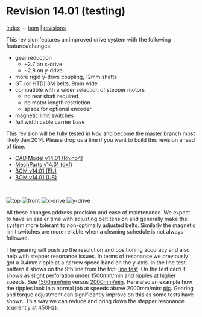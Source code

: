 Revision 14.01 (testing)
=======================

[Index](index.md) -- [bom](bom.md) | [revisions](revisions.md)

This revision features an improved drive system with the following features/changes:

  - gear reduction
    - ~2.7 on x-drive
    - ~2.8 on y-drive
  - more rigid y-drive coupling, 12mm shafts
  - GT (or HTD) 3M belts, 9mm wide
  - compatible with a wider selection of stepper motors
    - no rear shaft required
    - no motor length restriction
    - space for optional encoder
  - magnetic limit switches
  - full width cable carrier base

This revision will be fully tested in Nov and become the master branch most likely Jan 2014. Please drop us a line if you want to build this revision ahead of time.

 - [CAD Model v14.01 (Rhino4)](http://file.lasersaur.com/model/model-lasersaur-v14.01.3dm)
 - [MechParts v14.01 (dxf)](http://file.lasersaur.com/job-files/MechParts-v14.01.dxf)
 - [BOM v14.01 (EU)](/lasersaur/bom-1401-subsystems-eur)
 - [BOM v14.01 (US)](/lasersaur/bom-1401-subsystems-usd)

<br>

![top](http://farm4.staticflickr.com/3817/10155720676_31429845b9_b.jpg)
![front](http://farm4.staticflickr.com/3746/10155632635_1b3c04c3b9_b.jpg)
![x-drive](http://farm8.staticflickr.com/7343/10155548564_ffdeb0deca_b.jpg)
![y-drive](http://farm8.staticflickr.com/7401/10155631215_44c762519e_z.jpg)

All these changes address precision and ease of maintenance. We expect to have an easier time with adjusting belt tension and generally make the system more tolerant to non-optimally adjusted belts. Similarly the magnetic limit switches are more reliable when a cleaning schedule is not always followed.

The gearing will push up the resolution and positioning accuracy and also help with stepper resonance issues. In terms of resonance we previously got a 0.4mm ripple at a narrow speed band on the y-axis. In the line test pattern it shows on the 9th line from the top: [line test](http://www.flickr.com/photos/stfnix/8627632165/). On the test card it shows as slight perforation under 1500mm/min and ripples at higher speeds. See [1500mm/min](http://www.flickr.com/photos/stfnix/8627624247/) versus [2000mm/min](http://www.flickr.com/photos/stfnix/8600930123/). Here also an example how the ripples look in a normal job at speeds above 2000mm/min: [pic](http://www.flickr.com/photos/stfnix/8494039023/). Gearing and torque adjustment can significantly improve on this as some tests have shown. This way we can reduce and bring down the stepper resonance (currently at 450Hz).

  
